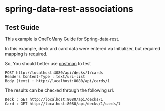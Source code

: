 # spring-data-rest-associations

## Test Guide
This example is OneToMany Guide for Spring-data-rest.

In this example, deck and card data were entered via Initializer, but required mapping is required.

So, You should better use [postman](https://www.getpostman.com/) to test 

```
POST http://localhost:8080/api/decks/1/cards
Headers Content-Type : text/uri-list
Body (text) : http://localhost:8080/api/cards/1 
```

The results can be checked through the following url.

```
Deck : GET http://localhost:8080/api/decks/1
Card : GET http://localhost:8080/api/decks/1/cards/1
```
